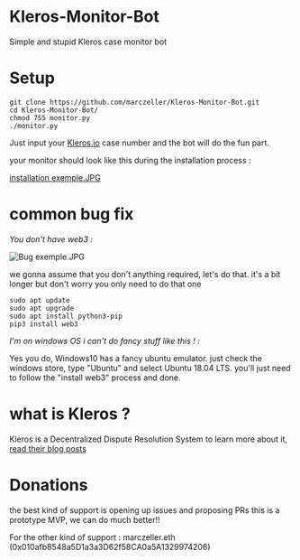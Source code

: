 # Kleros-Monitor-Bot
Simple and stupid Kleros case monitor bot

# Setup
```
git clone https://github.com/marczeller/Kleros-Monitor-Bot.git
cd Kleros-Monitor-Bot/
chmod 755 monitor.py
./monitor.py
```
Just input your [Kleros.io](https://kleros.io) case number and the bot will do the fun part.

your monitor should look like this during the installation process :

[installation exemple.JPG](https://github.com/marczeller/Kleros-Monitor-Bot/blob/master/installation%20exemple.JPG)


# common bug fix

*You don't have web3 :*

![Bug exemple.JPG](https://github.com/marczeller/Kleros-Monitor-Bot/blob/master/Bug%20exemple.JPG)

we gonna assume that you don't anything required, let's do that.
it's a bit longer but don't worry you only need to do that one

```
sudo apt update
sudo apt upgrade
sudo apt install python3-pip
pip3 install web3
```
*I'm on windows OS i can't do fancy stuff like this ! :*

Yes you do, Windows10 has a fancy ubuntu emulator.
just check the windows store, type "Ubuntu" and select Ubuntu 18.04 LTS.
you'll just need to follow the "install web3" process and done.

# what is Kleros ?

Kleros is a Decentralized Dispute Resolution System to learn more about it, [read their blog posts](https://blog.kleros.io/)

# Donations
the best kind of support is opening up issues and proposing PRs this is a prototype MVP, we can do much better!!

For the other kind of support : marczeller.eth (0x010afb8548a5D1a3a3D62f58CA0a5A1329974206)
